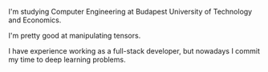 I'm studying Computer Engineering at Budapest University of Technology and Economics.

I'm pretty good at manipulating tensors.

I have experience working as a full-stack developer, but nowadays I commit my time to deep learning problems.
